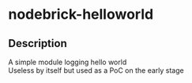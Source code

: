 # nodebrick-helloworld

## Description
A simple module logging hello world  
Useless by itself but used as a PoC on the early stage